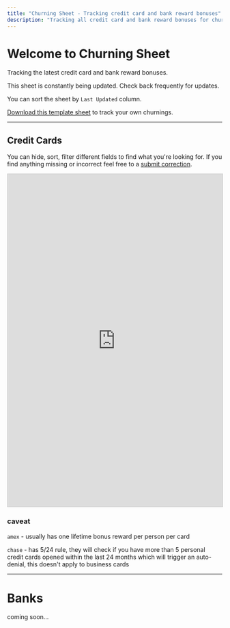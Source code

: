 ```yaml
---
title: "Churning Sheet - Tracking credit card and bank reward bonuses"
description: "Tracking all credit card and bank reward bonuses for churning. This sheet is constantly being updated."
---
```


# Welcome to Churning Sheet

Tracking the latest credit card and bank reward bonuses.

This sheet is constantly being updated. Check back frequently for updates.

You can sort the sheet by `Last Updated` column.

[Download this template sheet](https://churningsheeting.com/template) to track your own churnings.

---

## Credit Cards

You can hide, sort, filter different fields to find what you're looking for. If you find anything missing or incorrect feel free to a <a href="https://airtable.com/shrDfuRSgqpTm6irk" target="_blank">submit correction</a>.

<iframe class="airtable-embed" src="https://airtable.com/embed/shr3iTi3mbmefVO3W?backgroundColor=blue&viewControls=on" frameborder="0" onmousewheel="" width="100%" height="777" style="background: transparent; border: 1px solid #ccc;"></iframe>

### caveat

`amex` - usually has one lifetime bonus reward per person per card

`chase` - has 5/24 rule, they will check if you have more than 5 personal credit cards opened within the last 24 months which will trigger an auto-denial, this doesn't apply to business cards

---

# Banks

coming soon...
